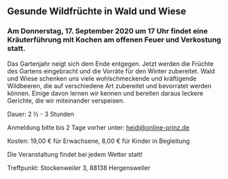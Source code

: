 ## Gesunde Wildfrüchte in Wald und Wiese

### Am Donnerstag, 17. September 2020 um 17 Uhr findet eine Kräuterführung mit Kochen am offenen Feuer und Verkostung statt.

Das Gartenjahr neigt sich dem Ende entgegen. Jetzt werden die Früchte des Gartens eingebracht und die Vorräte für den Winter zubereitet. Wald und Wiese schenken uns viele wohlschmeckende und kräftigende Wildbeeren, die auf verschiedene Art zubereitet und bevorratet werden können. Einige davon lernen wir kennen und bereiten daraus leckere Gerichte, die wir miteinander verspeisen.

Dauer: 2 ½ - 3 Stunden

Anmeldung bitte bis 2 Tage vorher unter: heidi@online-prinz.de

Kosten: 19,00 € für Erwachsene, 8,00 € für Kinder in Begleitung

Die Veranstaltung findet bei jedem Wetter statt!

Treffpunkt: Stockenweiler 3, 88138 Hergensweiler
